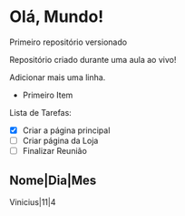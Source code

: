 # Olá, Mundo!
 Primeiro repositório versionado

Repositório criado durante uma aula ao vivo!

Adicionar mais uma linha.

* Primeiro Item

Lista de Tarefas:

- [x] Criar a página principal
- [ ] Criar página da Loja
- [ ] Finalizar Reunião

Nome|Dia|Mes
---
Vinicius|11|4
